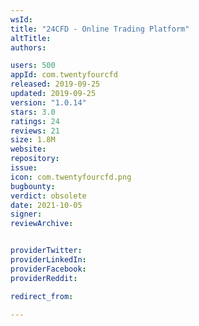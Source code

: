 ```yaml
---
wsId: 
title: "24CFD - Online Trading Platform"
altTitle: 
authors:

users: 500
appId: com.twentyfourcfd
released: 2019-09-25
updated: 2019-09-25
version: "1.0.14"
stars: 3.0
ratings: 24
reviews: 21
size: 1.8M
website: 
repository: 
issue: 
icon: com.twentyfourcfd.png
bugbounty: 
verdict: obsolete
date: 2021-10-05
signer: 
reviewArchive:


providerTwitter: 
providerLinkedIn: 
providerFacebook: 
providerReddit: 

redirect_from:

---
```



